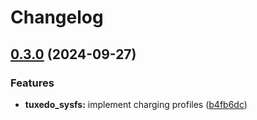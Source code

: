 # Changelog

## [0.3.0](https://github.com/mrcjkb/tuxedo-rs/compare/tailor_hwcaps-v0.2.6...tailor_hwcaps-v0.3.0) (2024-09-27)


### Features

* **tuxedo_sysfs:** implement charging profiles ([b4fb6dc](https://github.com/mrcjkb/tuxedo-rs/commit/b4fb6dceb5b8aef8696a335c302ce88c5ab72ad2))
